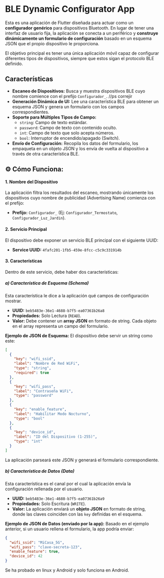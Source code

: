 # BLE Dynamic Configurator App

Esta es una aplicación de Flutter diseñada para actuar como un **configurador genérico** para dispositivos Bluetooth. En lugar de tener una interfaz de usuario fija, la aplicación se conecta a un periférico y **construye dinámicamente un formulario de configuración** basado en un esquema JSON que el propio dispositivo le proporciona.

El objetivo principal es tener una única aplicación móvil capaz de configurar diferentes tipos de dispositivos, siempre que estos sigan el protocolo BLE definido.

## Características

*   **Escaneo de Dispositivos:** Busca y muestra dispositivos BLE cuyo nombre comience con el prefijo `Configurador_`. //ps correjir
*   **Generación Dinámica de UI:** Lee una característica BLE para obtener un esquema JSON y genera un formulario con los campos correspondientes.
*   **Soporte para Múltiples Tipos de Campo:**
    *   `string`: Campo de texto estándar.
    *   `password`: Campo de texto con contenido oculto.
    *   `int`: Campo de texto que solo acepta números.
    *   `bool`: Interruptor de encendido/apagado (Switch).
*   **Envío de Configuración:** Recopila los datos del formulario, los empaqueta en un objeto JSON y los envía de vuelta al dispositivo a través de otra característica BLE.

## ⚙️ Cómo Funciona:

#### 1. Nombre del Dispositivo
La aplicación filtra los resultados del escaneo, mostrando únicamente los dispositivos cuyo nombre de publicidad (Advertising Name) comienza con el prefijo:
*   **Prefijo:** `Configurador_` (Ej: `Configurador_Termostato`, `Configurador_Luz_Jardin`).

#### 2. Servicio Principal
El dispositivo debe exponer un servicio BLE principal con el siguiente UUID:
*   **Service UUID:** `4fafc201-1fb5-459e-8fcc-c5c9c331914b`

#### 3. Características

Dentro de este servicio, debe haber dos características:

##### a) Característica de Esquema (Schema)
Esta característica le dice a la aplicación qué campos de configuración mostrar.
*   **UUID:** `beb5483e-36e1-4688-b7f5-ea07361b26a8`
*   **Propiedades:** Solo Lectura (`READ`).
*   **Valor:** Debe contener un **array JSON** en formato de string. Cada objeto en el array representa un campo del formulario.

**Ejemplo de JSON de Esquema:**
El dispositivo debe servir un string como este:
```json
[
  {
    "key": "wifi_ssid",
    "label": "Nombre de Red WiFi",
    "type": "string",
    "required": true
  },
  {
    "key": "wifi_pass",
    "label": "Contraseña WiFi",
    "type": "password"
  },
  {
    "key": "enable_feature",
    "label": "Habilitar Modo Nocturno",
    "type": "bool"
  },
  {
    "key": "device_id",
    "label": "ID del Dispositivo (1-255)",
    "type": "int"
  }
]
```
La aplicación parseará este JSON y generará el formulario correspondiente.

##### b) Característica de Datos (Data)
Esta característica es el canal por el cual la aplicación envía la configuración rellenada por el usuario.
*   **UUID:** `beb5483e-36e1-4688-b7f5-ea07361b26a9`
*   **Propiedades:** Solo Escritura (`WRITE`).
*   **Valor:** La aplicación enviará un **objeto JSON** en formato de string, donde las claves coinciden con las `key` definidas en el esquema.

**Ejemplo de JSON de Datos (enviado por la app):**
Basado en el ejemplo anterior, si un usuario rellena el formulario, la app podría enviar:
```json
{
  "wifi_ssid": "MiCasa_5G",
  "wifi_pass": "clave-secreta-123",
  "enable_feature": true,
  "device_id": 42
}
```

Se ha probado en linux y Android y solo funciona en Android.

